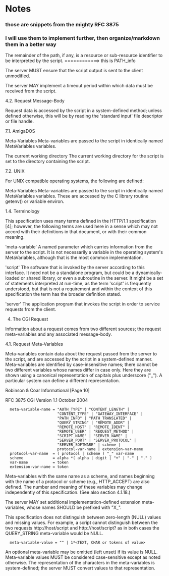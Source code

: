 # Notes

### those are snippets from the mighty RFC 3875

### I will use them to implement further, then organize/markdown them in a better way

The remainder of the path,
if any, is a resource or sub-resource identifier to be interpreted by
the script.
============> this is PATH_info

The server MUST ensure that the script output is sent to the client
unmodified.

The server MAY implement a timeout period within which data must be
received from the script.

4.2. Request Message-Body

Request data is accessed by the script in a system-defined method;
unless defined otherwise, this will be by reading the 'standard
input' file descriptor or file handle.

7.1. AmigaDOS

Meta-Variables
Meta-variables are passed to the script in identically named
MetaVariables variables.

The current working directory
The current working directory for the script is set to the
directory containing the script.

7.2. UNIX

For UNIX compatible operating systems, the following are defined:

Meta-Variables
Meta-variables are passed to the script in identically named
MetaVariables variables. These are accessed by the C library
routine getenv() or variable environ.

1.4. Terminology

This specification uses many terms defined in the HTTP/1.1
specification [4]; however, the following terms are used here in a
sense which may not accord with their definitions in that document,
or with their common meaning.

'meta-variable'
A named parameter which carries information from the server to the
script. It is not necessarily a variable in the operating
system's MetaVariables, although that is the most common
implementation.

'script'
The software that is invoked by the server according to this
interface. It need not be a standalone program, but could be a
dynamically-loaded or shared library, or even a subroutine in the
server. It might be a set of statements interpreted at run-time,
as the term 'script' is frequently understood, but that is not a
requirement and within the context of this specification the term
has the broader definition stated.

'server'
The application program that invokes the script in order to
service requests from the client.

4.  The CGI Request

Information about a request comes from two different sources; the
request meta-variables and any associated message-body.

4.1. Request Meta-Variables

Meta-variables contain data about the request passed from the server
to the script, and are accessed by the script in a system-defined
manner. Meta-variables are identified by case-insensitive names;
there cannot be two different variables whose names differ in case
only. Here they are shown using a canonical representation of
capitals plus underscore ("\_"). A particular system can define a
different representation.

Robinson & Coar Informational [Page 10]

RFC 3875 CGI Version 1.1 October 2004

      meta-variable-name = "AUTH_TYPE" | "CONTENT_LENGTH" |
                           "CONTENT_TYPE" | "GATEWAY_INTERFACE" |
                           "PATH_INFO" | "PATH_TRANSLATED" |
                           "QUERY_STRING" | "REMOTE_ADDR" |
                           "REMOTE_HOST" | "REMOTE_IDENT" |
                           "REMOTE_USER" | "REQUEST_METHOD" |
                           "SCRIPT_NAME" | "SERVER_NAME" |
                           "SERVER_PORT" | "SERVER_PROTOCOL" |
                           "SERVER_SOFTWARE" | scheme |
                           protocol-var-name | extension-var-name
      protocol-var-name  = ( protocol | scheme ) "_" var-name
      scheme             = alpha *( alpha | digit | "+" | "-" | "." )
      var-name           = token
      extension-var-name = token

Meta-variables with the same name as a scheme, and names beginning
with the name of a protocol or scheme (e.g., HTTP_ACCEPT) are also
defined. The number and meaning of these variables may change
independently of this specification. (See also section 4.1.18.)

The server MAY set additional implementation-defined extension meta-
variables, whose names SHOULD be prefixed with "X\_".

This specification does not distinguish between zero-length (NULL)
values and missing values. For example, a script cannot distinguish
between the two requests http://host/script and http://host/script?
as in both cases the QUERY_STRING meta-variable would be NULL.

      meta-variable-value = "" | 1*<TEXT, CHAR or tokens of value>

An optional meta-variable may be omitted (left unset) if its value is
NULL. Meta-variable values MUST be considered case-sensitive except
as noted otherwise. The representation of the characters in the
meta-variables is system-defined; the server MUST convert values to
that representation.
